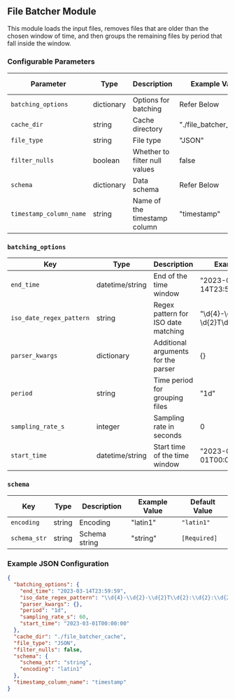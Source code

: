 <!--
SPDX-FileCopyrightText: Copyright (c) 2022-2024, NVIDIA CORPORATION & AFFILIATES. All rights reserved.
SPDX-License-Identifier: Apache-2.0

Licensed under the Apache License, Version 2.0 (the "License");
you may not use this file except in compliance with the License.
You may obtain a copy of the License at

http://www.apache.org/licenses/LICENSE-2.0

Unless required by applicable law or agreed to in writing, software
distributed under the License is distributed on an "AS IS" BASIS,
WITHOUT WARRANTIES OR CONDITIONS OF ANY KIND, either express or implied.
See the License for the specific language governing permissions and
limitations under the License.
-->

## File Batcher Module

This module loads the input files, removes files that are older than the chosen window of time, and then groups the
remaining files by period that fall inside the window.

### Configurable Parameters

| Parameter               | Type       | Description                   | Example Value          | Default Value |
|-------------------------|------------|-------------------------------|------------------------|---------------|
| `batching_options`      | dictionary | Options for batching          | Refer Below              | `-`           |
| `cache_dir`             | string     | Cache directory               | "./file_batcher_cache" | `None`        |
| `file_type`             | string     | File type                     | "JSON"                 | `"JSON"`      |
| `filter_nulls`          | boolean    | Whether to filter null values | false                  | `false`       |
| `schema`                | dictionary | Data schema                   | Refer Below              | `[Required]`  |
| `timestamp_column_name` | string     | Name of the timestamp column  | "timestamp"            | `"timestamp"` |

### `batching_options`

| Key                      | Type            | Description                         | Example Value                               | Default Value              |
|--------------------------|-----------------|-------------------------------------|---------------------------------------------|----------------------------|
| `end_time`               | datetime/string | End of the time window          | "2023-03-14T23:59:59"                       | `None`                     |
| `iso_date_regex_pattern` | string          | Regex pattern for ISO date matching | "\\d{4}-\\d{2}-\\d{2}T\\d{2}:\\d{2}:\\d{2}" | `<iso_date_regex_pattern>` |
| `parser_kwargs`          | dictionary      | Additional arguments for the parser | {}                                          | `{}`                       |
| `period`                 | string          | Time period for grouping files      | "1d"                                        | `"D"`                      |
| `sampling_rate_s`        | integer         | Sampling rate in seconds            | 0                                          | `None`                       |
| `start_time`             | datetime/string | Start time of the time window       | "2023-03-01T00:00:00"                       | `None`                     |

### `schema`

| Key          | Type   | Description   | Example Value | Default Value |
|--------------|--------|---------------|---------------|---------------|
| `encoding`   | string | Encoding      | "latin1"      | `"latin1"`    |
| `schema_str` | string | Schema string | "string"      | `[Required]`  |

### Example JSON Configuration

```json
{
  "batching_options": {
    "end_time": "2023-03-14T23:59:59",
    "iso_date_regex_pattern": "\\d{4}-\\d{2}-\\d{2}T\\d{2}:\\d{2}:\\d{2}",
    "parser_kwargs": {},
    "period": "1d",
    "sampling_rate_s": 60,
    "start_time": "2023-03-01T00:00:00"
  },
  "cache_dir": "./file_batcher_cache",
  "file_type": "JSON",
  "filter_nulls": false,
  "schema": {
    "schema_str": "string",
    "encoding": "latin1"
  },
  "timestamp_column_name": "timestamp"
}
```
